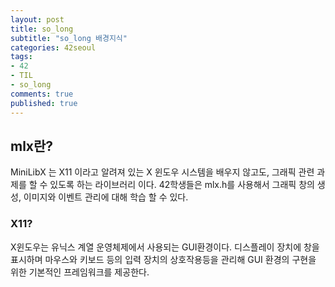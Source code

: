 ```yaml
---
layout: post
title: so_long
subtitle: "so_long 배경지식"
categories: 42seoul
tags:
- 42
- TIL
- so_long
comments: true
published: true
---
```

## mlx란?
MiniLibX 는 X11 이라고 알려져 있는 X 윈도우 시스템을 배우지 않고도, 그래픽 관련 과제를 할 수 있도록 하는 라이브러리 이다. 42학생들은 mlx.h를 사용해서 그래픽 창의 생성, 이미지와 이벤트 관리에 대해 학습 할 수 있다.  

### X11?	
X윈도우는 유닉스 계열 운영체제에서 사용되는 GUI환경이다. 디스플레이 장치에 창을 표시하며 마우스와 키보드 등의 입력 장치의 상호작용등을 관리해 GUI 환경의 구현을 위한 기본적인 프레임워크를 제공한다.  